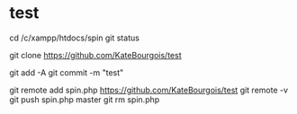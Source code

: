 # test
 cd /c/xampp/htdocs/spin
git status

 git clone  https://github.com/KateBourgois/test


git add -A
git commit -m "test"


git remote add spin.php https://github.com/KateBourgois/test
git remote -v
git push spin.php master
git rm spin.php
